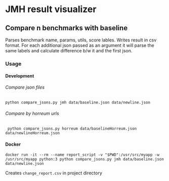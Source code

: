 # JMH result visualizer


## Compare n benchmarks with baseline

Parses benchmark name, params, utils, score lables.
Writes result in csv format.
For each additional json passed as an argument it will parse the same labels and calculate difference b/w it and the first json. 

### Usage

#### Development
###### Compare json files

`python compare_jsons.py jmh data/baseline.json data/newline.json` 

###### Compare by horreum urls

` python compare_jsons.py horreum data/baselineHorreum.json data/newlineHorreum.json`

#### Docker

`docker run -it --rm --name report_script -v "$PWD":/usr/src/myapp -w /usr/src/myapp python:3 python compare_jsons.py jmh data/baseline.json data/newline.json`

Creates `change_report.csv` in project directory